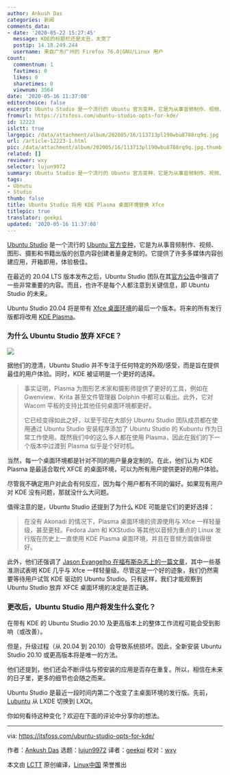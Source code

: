 ```yaml
---
author: Ankush Das
categories: 新闻
comments_data:
- date: '2020-05-22 15:27:45'
  message: KDE的标题栏还是太丑，太宽了
  postip: 14.18.249.244
  username: 来自广东广州的 Firefox 76.0|GNU/Linux 用户
count:
  commentnum: 1
  favtimes: 0
  likes: 0
  sharetimes: 0
  viewnum: 3564
date: '2020-05-16 11:37:08'
editorchoice: false
excerpt: Ubuntu Studio 是一个流行的 Ubuntu 官方变种，它是为从事音频制作、视频、图形、摄影和书籍出版的创意内容创建者量身定制的。它提供了许多多媒体内容创建应用，开箱即用，体验极佳。
fromurl: https://itsfoss.com/ubuntu-studio-opts-for-kde/
id: 12223
islctt: true
largepic: /data/attachment/album/202005/16/113713pl190wbu8788rq9q.jpg
url: /article-12223-1.html
pic: /data/attachment/album/202005/16/113713pl190wbu8788rq9q.jpg.thumb.jpg
related: []
reviewer: wxy
selector: lujun9972
summary: Ubuntu Studio 是一个流行的 Ubuntu 官方变种，它是为从事音频制作、视频、图形、摄影和书籍出版的创意内容创建者量身定制的。它提供了许多多媒体内容创建应用，开箱即用，体验极佳。
tags:
- Ubnutu
- Studio
thumb: false
title: Ubuntu Studio 将用 KDE Plasma 桌面环境替换 Xfce
titlepic: true
translator: geekpi
updated: '2020-05-16 11:37:08'
---
```


[Ubuntu Studio](https://ubuntustudio.org/) 是一个流行的 [Ubuntu 官方变种](https://itsfoss.com/which-ubuntu-install/)，它是为从事音频制作、视频、图形、摄影和书籍出版的创意内容创建者量身定制的。它提供了许多多媒体内容创建应用，开箱即用，体验极佳。


在最近的 20.04 LTS 版本发布之后，Ubuntu Studio 团队在其[官方公告](https://ubuntustudio.org/2020/04/ubuntu-studio-20-04-lts-released/)中强调了一些非常重要的内容。而且，也许不是每个人都注意到关键信息，即 Ubuntu Studio 的未来。


Ubuntu Studio 20.04 将是带有 [Xfce 桌面环境](https://xfce.org)的最后一个版本。将来的所有发行版都将改用 [KDE Plasma](https://kde.org/plasma-desktop)。


### 为什么 Ubuntu Studio 放弃 XFCE？


![](/data/attachment/album/202005/16/113713pl190wbu8788rq9q.jpg)


据他们的澄清，Ubuntu Studio 并不专注于任何特定的外观/感受，而是旨在提供最佳的用户体验。同时，KDE 被证明是一个更好的选择。



> 
> 事实证明，Plasma 为图形艺术家和摄影师提供了更好的工具，例如在 Gwenview、Krita 甚至文件管理器 Dolphin 中都可以看出。此外，它对 Wacom 平板的支持比其他任何桌面环境都更好。
> 
> 
> 它已经变得如此之好，以至于现在大部分 Ubuntu Studio 团队成员都在使用通过 Ubuntu Studio 安装程序添加了 Ubuntu Studio 的 Kubuntu 作为日常工作使用。既然我们中的这么多人都在使用 Plasma，因此在我们的下一个版本中过渡到 Plasma 似乎是个好时机。
> 
> 
> 


当然，每一个桌面环境都是针对不同的用户量身定制的。在此，他们认为 KDE Plasma 是最适合取代 XFCE 的桌面环境，可以为所有用户提供更好的用户体验。


尽管我不确定用户对此会有何反应，因为每个用户都有不同的偏好。如果现有用户对 KDE 没有问题，那就没什么大问题。


值得注意的是，Ubuntu Studio 还提到了为什么 KDE 可能是它们的更好选择：



> 
> 在没有 Akonadi 的情况下，Plasma 桌面环境的资源使用与 Xfce 一样轻量级，甚至更轻。Fedora Jam 和 KXStudio 等其他以音频为重点的 Linux 发行版在历史上一直使用 KDE Plasma 桌面环境，并且在音频方面做得很好。
> 
> 
> 


此外，他们还强调了 [Jason Evangelho 在福布斯杂志上的一篇文章](https://www.forbes.com/sites/jasonevangelho/2019/10/23/bold-prediction-kde-will-steal-the-lightweight-linux-desktop-crown-in-2020)，其中一些基准测试表明 KDE 几乎与 Xfce 一样轻量级。尽管这是一个好的迹象，我们仍然需要等待用户试驾 KDE 驱动的 Ubuntu Studio。只有这样，我们才能观察到 Ubuntu Studio 放弃 XFCE 桌面环境的决定是否正确。


### 更改后，Ubuntu Studio 用户将发生什么变化？


在带有 KDE 的 Ubuntu Studio 20.10 及更高版本上的整体工作流程可能会受到影响（或改善）。


但是，升级过程（从 20.04 到 20.10）会导致系统损坏。因此，全新安装 Ubuntu Studio 20.10 或更高版本将是唯一的方法。


他们还提到，他们还会不断评估与预安装的应用是否存在重复。所以，相信在未来的日子里，更多的细节也会随之而来。


Ubuntu Studio 是最近一段时间内第二个改变了主桌面环境的发行版。先前，[Lubuntu](https://itsfoss.com/lubuntu-20-04-review/) 从 LXDE 切换到 LXQt。


你如何看待这种变化？欢迎在下面的评论中分享你的想法。




---


via: <https://itsfoss.com/ubuntu-studio-opts-for-kde/>


作者：[Ankush Das](https://itsfoss.com/author/ankush/) 选题：[lujun9972](https://github.com/lujun9972) 译者：[geekpi](https://github.com/geekpi) 校对：[wxy](https://github.com/wxy)


本文由 [LCTT](https://github.com/LCTT/TranslateProject) 原创编译，[Linux中国](https://linux.cn/) 荣誉推出